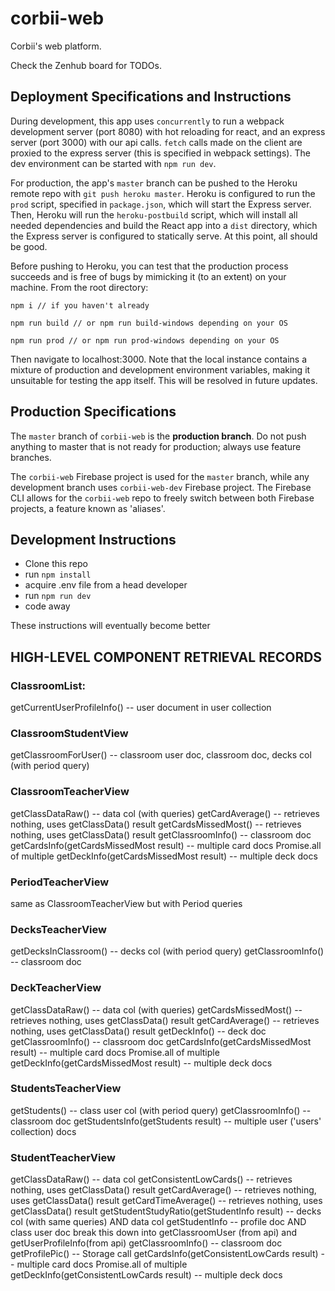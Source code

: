 # corbii-web
Corbii's web platform.

Check the Zenhub board for TODOs.

## Deployment Specifications and Instructions

During development, this app uses `concurrently` to run a webpack development server (port 8080) with hot reloading for react, and an express server (port 3000) with our api calls. `fetch` calls made on the client are proxied to the express server (this is specified in webpack settings). The dev environment can be started with `npm run dev`.

For production, the app's `master` branch can be pushed to the Heroku remote repo with `git push heroku master`. Heroku is configured to run the `prod` script, specified in `package.json`, which will start the Express server. Then, Heroku will run the `heroku-postbuild` script, which will install all needed dependencies and build the React app into a `dist` directory, which the Express server is configured to statically serve. At this point, all should be good.

Before pushing to Heroku, you can test that the production process succeeds and is free of bugs by mimicking it (to an extent) on your machine. From the root directory:

```
npm i // if you haven't already

npm run build // or npm run build-windows depending on your OS

npm run prod // or npm run prod-windows depending on your OS
```

Then navigate to localhost:3000. Note that the local instance contains a mixture of production and development environment variables, making it unsuitable for testing the app itself. This will be resolved in future updates.

## Production Specifications

The `master` branch of `corbii-web` is the **production branch**. Do not push anything to master that is not ready for production; always use feature branches.

The `corbii-web` Firebase project is used for the `master` branch, while any development branch uses `corbii-web-dev` Firebase project. The Firebase CLI allows for the `corbii-web` repo to freely switch between both Firebase projects, a feature known as 'aliases'. 

## Development Instructions

* Clone this repo
* run `npm install`
* acquire .env file from a head developer
* run `npm run dev`
* code away

These instructions will eventually become better

## HIGH-LEVEL COMPONENT RETRIEVAL RECORDS

### ClassroomList:
getCurrentUserProfileInfo() -- user document in user collection

### ClassroomStudentView
getClassroomForUser() -- classroom user doc, classroom doc, decks col (with period query)

### ClassroomTeacherView
getClassDataRaw() -- data col (with queries)
getCardAverage() -- retrieves nothing, uses getClassData() result
getCardsMissedMost() -- retrieves nothing, uses getClassData() result
getClassroomInfo() -- classroom doc
getCardsInfo(getCardsMissedMost result) -- multiple card docs
Promise.all of multiple getDeckInfo(getCardsMissedMost result) -- multiple deck docs

### PeriodTeacherView
same as ClassroomTeacherView but with Period queries

### DecksTeacherView
getDecksInClassroom() -- decks col (with period query)
getClassroomInfo() -- classroom doc

### DeckTeacherView
getClassDataRaw() -- data col (with queries)
getCardsMissedMost() -- retrieves nothing, uses getClassData() result
getCardAverage() -- retrieves nothing, uses getClassData() result
getDeckInfo() -- deck doc
getClassroomInfo() -- classroom doc
getCardsInfo(getCardsMissedMost result) -- multiple card docs
Promise.all of multiple getDeckInfo(getCardsMissedMost result) -- multiple deck docs

### StudentsTeacherView
getStudents() -- class user col (with period query)
getClassroomInfo() -- classroom doc
getStudentsInfo(getStudents result) --  multiple user ('users' collection) docs

### StudentTeacherView
getClassDataRaw() -- data col 
getConsistentLowCards() -- retrieves nothing, uses getClassData() result
getCardAverage() -- retrieves nothing, uses getClassData() result
getCardTimeAverage() -- retrieves nothing, uses getClassData() result
getStudentStudyRatio(getStudentInfo result) -- decks col (with same queries) AND data col
getStudentInfo -- profile doc AND class user doc
  break this down into getClassroomUser (from api) and getUserProfileInfo(from api)
getClassroomInfo() -- classroom doc
getProfilePic() -- Storage call
getCardsInfo(getConsistentLowCards result) -- multiple card docs
Promise.all of multiple getDeckInfo(getConsistentLowCards result) -- multiple deck docs
